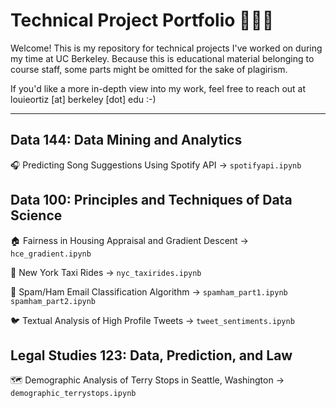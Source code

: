 # Technical Project Portfolio 👨🏽‍💻
Welcome! This is my repository for technical projects I've worked on during my time at UC Berkeley. Because this is educational material belonging to course staff, some parts might be omitted for the sake of plagirism.

If you'd like a more in-depth view into my work, feel free to reach out at louieortiz [at] berkeley [dot] edu :-)

---

## Data 144: Data Mining and Analytics

🎧 Predicting Song Suggestions Using Spotify API → `spotifyapi.ipynb`


## Data 100: Principles and Techniques of Data Science

🏠 Fairness in Housing Appraisal and Gradient Descent → `hce_gradient.ipynb`


🚕 New York Taxi Rides → `nyc_taxirides.ipynb`


📨 Spam/Ham Email Classification Algorithm → `spamham_part1.ipynb` `spamham_part2.ipynb`


🐦 Textual Analysis of High Profile Tweets → `tweet_sentiments.ipynb`


## Legal Studies 123: Data, Prediction, and Law

🗺 Demographic Analysis of Terry Stops in Seattle, Washington → `demographic_terrystops.ipynb`
